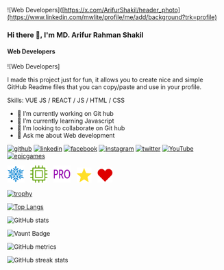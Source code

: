 ![Web Developers]([https://x.com/ArifurShakil/header_photo](https://www.linkedin.com/mwlite/profile/me/add/background?trk=profile)

### Hi there 👋, I'm MD. Arifur Rahman Shakil 
#### Web Developers
![Web Developers]

I made this project just for fun, it allows you to create nice and simple GitHub Readme files that you can copy/paste and use in your profile.

Skills: VUE JS / REACT / JS / HTML / CSS

- 🔭 I’m currently working on Git hub  
- 🌱 I’m currently learning Javascript  
- 👯 I’m looking to collaborate on Git hub  
- 💬 Ask me about Web development 


[<img src='https://cdn.jsdelivr.net/npm/simple-icons@3.0.1/icons/github.svg' alt='github' height='40'>](https://github.com/https://github.com/ShakilHasanShuvo)  [<img src='https://cdn.jsdelivr.net/npm/simple-icons@3.0.1/icons/linkedin.svg' alt='linkedin' height='40'>](https://www.linkedin.com/in/https://www.linkedin.com/in/md-arifur-rahman-shakil-77292813a?utm_source=share&utm_campaign=share_via&utm_content=profile&utm_medium=android_app/)  [<img src='https://cdn.jsdelivr.net/npm/simple-icons@3.0.1/icons/facebook.svg' alt='facebook' height='40'>](https://www.facebook.com/https://www.facebook.com/share/14K5JMPqYdQ/)  [<img src='https://cdn.jsdelivr.net/npm/simple-icons@3.0.1/icons/instagram.svg' alt='instagram' height='40'>](https://www.instagram.com/https://www.instagram.com/shakilhasanshuvo0?igsh=MTJqdG4xZXFkcTZ1OQ==/)  [<img src='https://cdn.jsdelivr.net/npm/simple-icons@3.0.1/icons/twitter.svg' alt='twitter' height='40'>](https://twitter.com/https://x.com/ArifurShakil?t=mlkp-r4W40ch5oBsbAxQ9A&s=09)  [<img src='https://cdn.jsdelivr.net/npm/simple-icons@3.0.1/icons/youtube.svg' alt='YouTube' height='40'>](https://www.youtube.com/channel/https://youtube.com/@shakilhasanshuvo363?si=TIHf8i5_mqWSTGVV)  [<img src='https://cdn.jsdelivr.net/npm/simple-icons@3.0.1/icons/epicgames.svg' alt='epicgames' height='40'>](https://store.epicgames.com/u/f1c6fe20070b4ea9a97d616d2ed2436c)  

<a href='https://archiveprogram.github.com/'><img src='https://raw.githubusercontent.com/acervenky/animated-github-badges/master/assets/acbadge.gif' width='40' height='40'></a> <a href='https://docs.github.com/en/developers'><img src='https://raw.githubusercontent.com/acervenky/animated-github-badges/master/assets/devbadge.gif' width='40' height='40'></a> <a href='https://github.com/pricing'><img src='https://raw.githubusercontent.com/acervenky/animated-github-badges/master/assets/pro.gif' width='40' height='40'></a> <a href='https://stars.github.com/'><img src='https://raw.githubusercontent.com/acervenky/animated-github-badges/master/assets/starbadge.gif' width='35' height='35'></a> <a href='https://docs.github.com/en/github/supporting-the-open-source-community-with-github-sponsors'><img src='https://raw.githubusercontent.com/acervenky/animated-github-badges/master/assets/sponsorbadge.gif' width='35' height='35'></a> 

[![trophy](https://github-profile-trophy.vercel.app/?username=https://github.com/ShakilHasanShuvo)](https://github.com/ryo-ma/github-profile-trophy)

[![Top Langs](https://github-readme-stats.vercel.app/api/top-langs/?username=https://github.com/ShakilHasanShuvo)](https://github.com/anuraghazra/github-readme-stats)

![GitHub stats](https://github-readme-stats.vercel.app/api?username=https://github.com/ShakilHasanShuvo&show_icons=true&count_private=true)  

![Vaunt Badge](https://api.vaunt.dev/v1/github/entities/https://github.com/ShakilHasanShuvo/contributions?format=svg&private=true)  

![GitHub metrics](https://metrics.lecoq.io/https://github.com/ShakilHasanShuvo)  

![GitHub streak stats](https://streak-stats.demolab.com/?user=https://github.com/ShakilHasanShuvo)  

